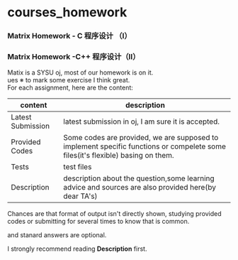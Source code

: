 #  courses_homework



### Matrix Homework - C 程序设计 （Ⅰ）  
### Matrix Homework -C++ 程序设计（Ⅱ）


Matix is a SYSU oj, most of our homework is on it.  
ues ※ to mark some exercise I think great.  
For each assignment, here are the content:  

| content| description |
|--------|--------|
|Latest Submission        |     latest submission in oj, I am sure it is accepted.
|Provided Codes| Some codes are provided, we are supposed to implement specific functions or compelete some files(it's flexible) basing on them.|
|Tests|test files|
|Description|description about the question,some learning advice and sources are also provided here(by dear TA's)|

Chances are that format of output isn't directly shown, studying provided codes or submitting for several times to know that is common. 

and stanard answers are optional.

I strongly recommend reading **Description** first.
